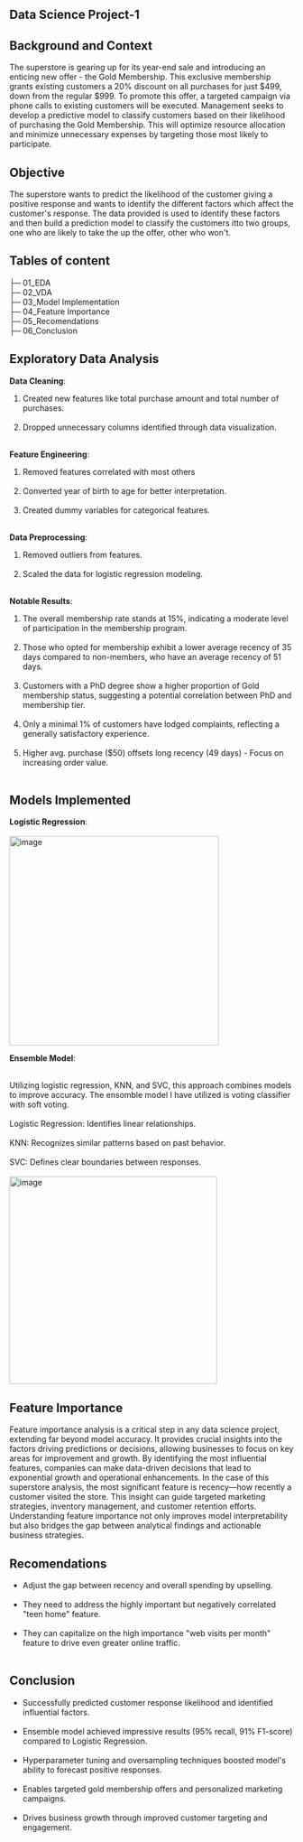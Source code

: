 ## Data Science Project-1

## Background and Context

The superstore is gearing up for its year-end sale and introducing an enticing new offer - the Gold Membership. This exclusive membership grants existing customers a 20% discount on all purchases for just $499, down from the regular $999. To promote this offer, a targeted campaign via phone calls to existing customers will be executed. Management seeks to develop a predictive model to classify customers based on their likelihood of purchasing the Gold Membership. This will optimize resource allocation and minimize unnecessary expenses by targeting those most likely to participate.

## Objective

The superstore wants to predict the likelihood of the customer giving a positive response and wants to identify the different factors which affect the customer's response. The data provided is used to identify these factors and then build a prediction model to classify the customers itto two groups, one who are likely to take the up the offer, other who won't.

## Tables of content 
├─ 01_EDA<br>
├─ 02_VDA<br>
├─ 03_Model Implementation<br>
├─ 04_Feature Importance<br>
├─ 05_Recomendations<br>
├─ 06_Conclusion<br>


## Exploratory Data Analysis

**Data Cleaning**:
1) Created new features like total purchase amount and total number of purchases.<br><br>
2) Dropped unnecessary columns identified through data visualization.<br><br>

**Feature Engineering**:
1) Removed features correlated with most others<br><br>
2) Converted year of birth to age for better interpretation.<br><br>
3) Created dummy variables for categorical features.<br><br>

**Data Preprocessing**:
1) Removed outliers from features.<br><br>
2) Scaled the data for logistic regression modeling.<br><br>

**Notable Results**:
1) The overall membership rate stands at 15%, indicating a moderate level of participation in the membership program. <br><br>
2) Those who opted for membership exhibit a lower average recency of 35 days compared to non-members, who have an average recency of 51 days. <br><br>
3) Customers with a PhD degree show a higher proportion of Gold membership status, suggesting a potential correlation between PhD and membership tier. <br><br>
4) Only a minimal 1% of customers have lodged complaints, reflecting a generally satisfactory experience. <br><br>
5) Higher avg. purchase ($50) offsets long recency (49 days) - Focus on increasing order value. <br><br>


## Models Implemented
**Logistic Regression**: <br><br>
<img width="371" alt="image" src="https://github.com/user-attachments/assets/213ee184-7386-41f0-9dc3-a2bf91930989">

**Ensemble Model**: <br><br>

Utilizing logistic regression, KNN, and SVC, this approach combines models to improve accuracy. The ensomble model I have utilized is voting classifier with soft voting.<br><br>
Logistic Regression: Identifies linear relationships.<br><br>
KNN: Recognizes similar patterns based on past behavior.<br><br>
SVC: Defines clear boundaries between responses.<br><br>
<img width="368" alt="image" src="https://github.com/user-attachments/assets/8c57cca2-68d8-4251-bbd6-8bc319aa91ee">

## Feature Importance
Feature importance analysis is a critical step in any data science project, extending far beyond model accuracy. It provides crucial insights into the factors driving predictions or decisions, allowing businesses to focus on key areas for improvement and growth. By identifying the most influential features, companies can make data-driven decisions that lead to exponential growth and operational enhancements. In the case of this superstore analysis, the most significant feature is recency—how recently a customer visited the store. This insight can guide targeted marketing strategies, inventory management, and customer retention efforts. Understanding feature importance not only improves model interpretability but also bridges the gap between analytical findings and actionable business strategies.

## Recomendations

- Adjust the gap between recency and overall spending by upselling. <br><br>
- They need to address the highly important but negatively correlated "teen home" feature. <br><br>
- They can capitalize on the high importance "web visits per month" feature to drive even greater online traffic. <br><br>


## Conclusion 

- Successfully predicted customer response likelihood and identified influential factors. <br><br>
- Ensemble model achieved impressive results (95% recall, 91% F1-score) compared to Logistic Regression. <br><br>
- Hyperparameter tuning and oversampling techniques boosted model's ability to forecast positive responses. <br><br>
- Enables targeted gold membership offers and personalized marketing campaigns. <br><br>
- Drives business growth through improved customer targeting and engagement. <br><br>













